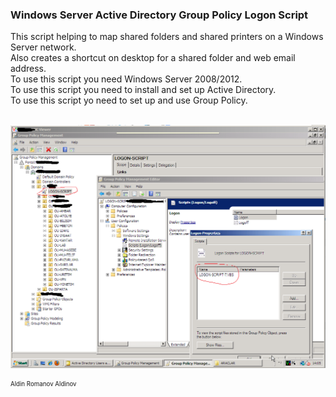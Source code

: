### Windows Server Active Directory Group Policy Logon Script

This script helping to map shared folders and shared printers on a Windows Server network. <br>
Also creates a shortcut on desktop for a shared folder and web email address. <br>
To use this script you need Windows Server 2008/2012. <br>
To use this script you need to install and set up Active Directory.  <br>
To use this script yo need to set up and use Group Policy. <br> 
<br>

<picture>
    <img alt="Search product on online four Turkish supermarkets" src="https://github.com/apoleptika/WindowsServer-GroupPolicy-Logon-Script/blob/main/windows-logon-script-setup.png">
</picture>

<br/>

<sub><sup> Aldin Romanov Aldinov </sup></sub> <br>
